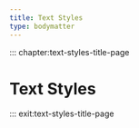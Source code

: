 ```yaml
---
title: Text Styles
type: bodymatter
---
```


::: chapter:text-styles-title-page

# Text Styles

::: exit:text-styles-title-page